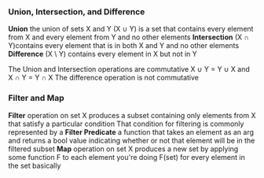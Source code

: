 ### Union, Intersection, and Difference 
**Union**
	the union of sets X and Y (X ∪ Y) is a set that contains every element from X and every element from Y and no other elements 
**Intersection**
	(X ∩ Y)contains every element that is in both X and Y and no other elements 
**Difference**
	(X \ Y) contains every element in X but not in Y 

The Union and Intersection operations are commutative 
	X ∪ Y = Y ∪ X and X ∩ Y = Y ∩ X
The difference operation is not commutative 

### Filter and Map 
**Filter**
	operation on set X produces a subset containing only elements from X that satisfy a particular condition 
	That condition for filtering is commonly represented by a **Filter Predicate**
		a function that takes an element as an arg and returns a bool value indicating whether or not that element will be in the filtered subset 
**Map**
	operation on set X produces a new set by applying some function F to each element 
	you're doing F(set) for every element in the set basically
